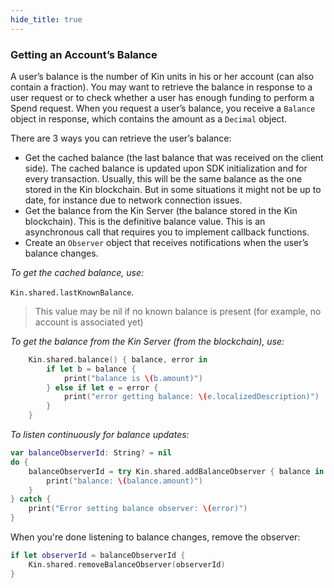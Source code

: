 ```yaml
---
hide_title: true
---
```


### Getting an Account’s Balance ###

A user’s balance is the number of Kin units in his or her account (can also contain a fraction). You may want to retrieve the balance in response to a user request or to check whether a user has enough funding to perform a Spend request. When you request a user’s balance, you receive a `Balance` object in response, which contains the amount as a `Decimal` object.

There are 3 ways you can retrieve the user’s balance:

* Get the cached balance (the last balance that was received on the client side). The cached balance is updated upon SDK initialization and for every transaction. Usually, this will be the same balance as the one stored in the Kin blockchain. But in some situations it might not be up to date, for instance due to network connection issues.
* Get the balance from the Kin Server (the balance stored in the Kin blockchain). This is the definitive balance value. This is an asynchronous call that requires you to implement callback functions.
* Create an `Observer` object that receives notifications when the user’s balance changes.

*To get the cached balance, use:*

`Kin.shared.lastKnownBalance`.
> This value may be nil if no known balance is present (for example, no account is associated yet)

*To get the balance from the Kin Server (from the blockchain), use:*

```swift
    Kin.shared.balance() { balance, error in
        if let b = balance {
            print("balance is \(b.amount)")
        } else if let e = error {
            print("error getting balance: \(e.localizedDescription)")
        }
    }
```

*To listen continuously for balance updates:*


```swift
var balanceObserverId: String? = nil
do {
    balanceObserverId = try Kin.shared.addBalanceObserver { balance in
        print("balance: \(balance.amount)")
    }
} catch {
    print("Error setting balance observer: \(error)")
}
```

When you're done listening to balance changes, remove the observer:

```swift
if let observerId = balanceObserverId {
    Kin.shared.removeBalanceObserver(observerId)
}
```
